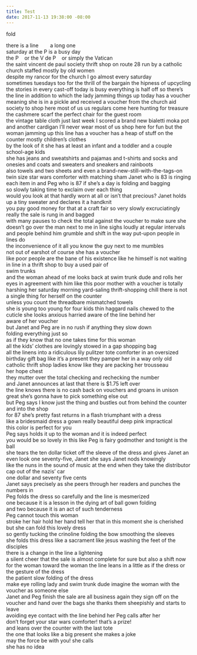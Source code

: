 ```yaml
---
title: Test
date: 2017-11-13 19:38:00 -08:00
---
```


fold	
	

there is a line&nbsp;&nbsp;&nbsp;&nbsp;&nbsp;&nbsp;&nbsp;&nbsp;a long one<br>
saturday at the P is a busy day<br>
the P&nbsp;&nbsp;&nbsp;&nbsp;or the V de P&nbsp;&nbsp;&nbsp;&nbsp;or simply the Vatican<br>
the saint vincent de paul society thrift shop on route 28
run by a catholic church        staffed mostly by old women        
despite my rancor for the church I go almost every saturday      
sometimes tuesdays too         for the thrill of the bargain
the hipness of upcycling        the stories in every cast-off
today is busy         everything is half off      so there’s the line    in addition 
to which the lady jamming things up today has a voucher
meaning she is in a pickle and received a voucher from the 
church aid society to shop here
most of us      us regulars    come here hunting for treasure     
the cashmere scarf   the perfect chair for the guest room     
the vintage table cloth      just last week I 
scored a brand new bialetti moka pot and another cardigan I’ll never wear 
most of us shop here for fun
but the woman jamming up this line has a voucher   has a heap of 
stuff on the counter    mostly children’s clothes       
by the look of it she has at least an infant and a toddler and 
a couple school-age kids     
she has jeans and sweatshirts and pajamas and t-shirts and socks and 
onesies and coats and sweaters and sneakers and rainboots         
also towels and two sheets and even 
a brand-new-still-with-the-tags-on twin size star wars comforter 
with matching sham
Janet who is 83 is ringing each item in and Peg 
who is 87 if she’s a day is folding and bagging               			
so slowly taking time to exclaim over each thing   
would you look at that hardly worn at all    or    isn’t that precious? 
Janet holds up a tiny sweater and declares it a handknit     
you pay good money for that at a craft fair 
so very slowly excruciatingly really  the sale is rung in and bagged   
with many pauses to check the total against the voucher 
to make sure she doesn’t go over
the man next to me in line sighs loudly at regular intervals and people 
behind him grumble and shift in the way put-upon people in lines do       
the inconvenience of it all you know      the guy next to me mumbles   
not out of earshot        of course she has a voucher        
like poor people are the bane of his existence 
like he himself is not waiting in line in a thrift shop to buy a used pair of  
swim trunks     
and the woman ahead of me looks back at swim trunk dude and rolls her 
eyes in agreement with him       like this poor mother with a voucher 
is totally harshing her saturday morning yard-saling thrift-shopping chill 
there is not a single thing for herself on the counter  
unless you count the threadbare mismatched towels         
she is young    too young for four kids   thin   haggard   nails chewed 
to the cuticle     she looks anxious   harried     aware of the line behind her     
aware of her voucher  
but Janet and Peg are in no rush     if anything   they slow down     
folding everything just so       
as if they know that no one takes time for this woman         
all the kids’ clothes are lovingly stowed in a gap shopping bag      
all the linens into a ridiculous lily pulitzer tote      comforter in an 
oversized birthday gift bag like it’s a present       they pamper her in a way only 
old catholic thrift shop ladies know    like they are packing her trousseau        
her hope chest  
they mutter over the total    checking and rechecking the number   
and Janet announces at last that there is $1.75 left over      
the line knows there is no cash back on vouchers and groans in unison       
great   she’s gonna have to pick something else out        
but Peg says I know just the thing and bustles out from behind 
the counter and into the shop   
for 87 she’s pretty fast      returns in a flash triumphant     with a dress     
like a bridesmaid dress    a gown really   beautiful   deep pink   impractical       
this color is perfect for you  
Peg says   holds it up to the woman     and it is indeed perfect    
you would be so lovely in this    like 
Peg is fairy godmother and tonight is the ball  
she tears the ten dollar ticket off the sleeve of the dress and gives 
Janet an even look
one seventy-five, Janet she says    Janet nods knowingly   
like the nuns in the sound of music at the end 
when they take the distributor cap out of the nazis’ car         
one dollar and seventy five cents  
Janet says precisely as she peers through her readers 
and punches the numbers in      
Peg folds the dress so carefully      and the line is mesmerized     
one because it is a lesson in the dying art of ball gown folding      
and two because it is an act of such tenderness     
Peg cannot touch this woman   
stroke her hair   hold her hand    tell her 
that in this moment she is cherished   but she can fold this lovely dress    
so gently tucking the crinoline   folding the bow   smoothing the sleeves       
she folds this dress like a sacrament     like jesus washing 
the feet of the disciples     
there is a change in the line     a lightening      
a silent cheer that the sale is almost complete for sure
but also a shift now for the woman    toward the woman   the line 
leans in a little       as if the dress   or        the gesture of the dress    
the patient slow folding of the dress   
make eye rolling lady and swim trunk dude 
imagine the woman with the voucher as someone else   
Janet and Peg finish the sale are all business again     they sign off on the 
voucher and hand over the bags
she thanks them sheepishly and starts to leave    
avoiding eye contact with the line behind her     Peg calls after her      
don’t forget your star wars comforter! that’s a prize!   
and leans over the counter with the last tote         
the one that looks like a big present         she makes a joke      
may the force be with you! she calls      
she has no idea

